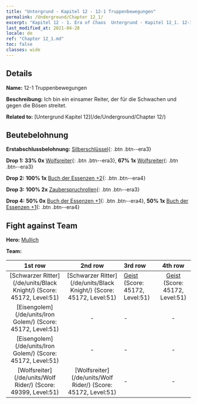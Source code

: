 ```yaml
---
title: "Untergrund - Kapitel 12 - 12-1 Truppenbewegungen"
permalink: /Underground/Chapter 12_1/
excerpt: "Kapitel 12 - 1. Era of Chaos  Untergrund - Kapitel 12_1. 12-1 Truppenbewegungen"
last_modified_at: 2021-04-28
locale: de
ref: "Chapter 12_1.md"
toc: false
classes: wide
---
```


## Details

 **Name:** 12-1 Truppenbewegungen

 **Beschreibung:** Ich bin ein einsamer Reiter, der für die Schwachen und gegen die Bösen streitet.

 **Related to:** [Untergrund Kapitel 12](/de/Underground/Chapter 12/)

## Beutebelohnung

 **Erstabschlussbelohnung:** [Silberschlüssel](/ItemsDE/con_693/){: .btn .btn--era3}

 **Drop 1:** **33% 0x** [Wolfsreiter](/ItemsDE/unt_218/){: .btn .btn--era3}, **67% 1x** [Wolfsreiter](/ItemsDE/unt_218/){: .btn .btn--era3}

 **Drop 2:** **100% 1x** [Buch der Essenzen +2](/ItemsDE/mat_53/){: .btn .btn--era4}

 **Drop 3:** **100% 2x** [Zauberspruchrollen](/ItemsDE/con_694/){: .btn .btn--era3}

 **Drop 4:** **50% 0x** [Buch der Essenzen +1](/ItemsDE/mat_46/){: .btn .btn--era4}, **50% 1x** [Buch der Essenzen +1](/ItemsDE/mat_46/){: .btn .btn--era4}


## Fight against Team
 **Hero:** [Mullich](/de/heroes/Mullich/)

 **Team:**


  | 1st row | 2nd row | 3rd row | 4th row |
  |:----:|:----:|:----|:----:|
  | [Schwarzer Ritter](/de/units/Black Knight/) (Score: 45172, Level:51)  | [Schwarzer Ritter](/de/units/Black Knight/) (Score: 45172, Level:51)  | [Geist](/de/units/Wight/) (Score: 45172, Level:51)  | [Geist](/de/units/Wight/) (Score: 45172, Level:51)  |
  | [Eisengolem](/de/units/Iron Golem/) (Score: 45172, Level:51)  | - | - | - |
  | [Eisengolem](/de/units/Iron Golem/) (Score: 45172, Level:51)  | - | - | - |
  | [Wolfsreiter](/de/units/Wolf Rider/) (Score: 49399, Level:51)  | [Wolfsreiter](/de/units/Wolf Rider/) (Score: 45172, Level:51)  | - | - |


